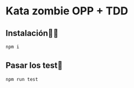 # Kata zombie OPP + TDD


## Instalación👷‍♀️

``` Bash
npm i
```

## Pasar los test🧪

``` Bash
npm run test
```